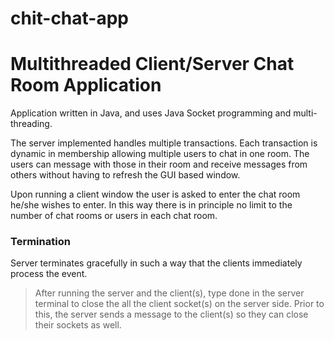 # chit-chat-app

# Multithreaded Client/Server Chat Room Application
Application written in Java, and uses Java Socket programming and multi-threading.

The server implemented handles multiple transactions. Each transaction is dynamic in membership allowing multiple users to chat in one room. The users can message with those in their room and receive messages from others without having to refresh the GUI based window.

Upon running a client window the user is asked to enter the chat room he/she wishes to enter. In this way there is in principle no limit to the number of chat rooms or users in each chat room.


### Termination
Server terminates gracefully in such a way that the clients immediately process the event.
> After running the server and the client(s), type done in the server terminal to close the all the client socket(s) on the server side. Prior to this, the server sends a message to the client(s) so they can close their sockets as well.




